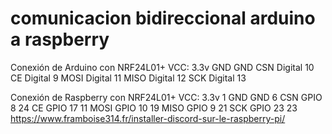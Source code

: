 # comunicacion bidireccional arduino a raspberry

Conexión de Arduino con NRF24L01+
VCC:                        3.3v
GND                         GND
CSN                         Digital 10
CE                          Digital 9
MOSI                        Digital 11
MISO                        Digital 12
SCK                         Digital 13 

Conexión de Raspberry  con NRF24L01+
VCC:                        3.3v                          1
GND                         GND                           6
CSN                         GPIO 8                        24
CE                          GPIO 17                       11
MOSI                        GPIO 10                       19
MISO                        GPIO 9                        21
SCK                         GPIO 23                       23
https://www.framboise314.fr/installer-discord-sur-le-raspberry-pi/
